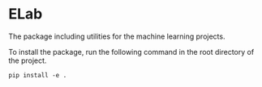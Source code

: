 # ELab

The package including utilities for the machine learning projects.

To install the package, run the following command in the root directory of the project.
```
pip install -e .
```